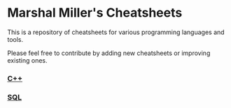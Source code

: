 # Marshal Miller's Cheatsheets
This is a repository of cheatsheets for various programming languages and tools.

Please feel free to contribute by adding new cheatsheets or improving existing ones.

### [C++](/cpp/README.md)
### [SQL](/sql/README.md)